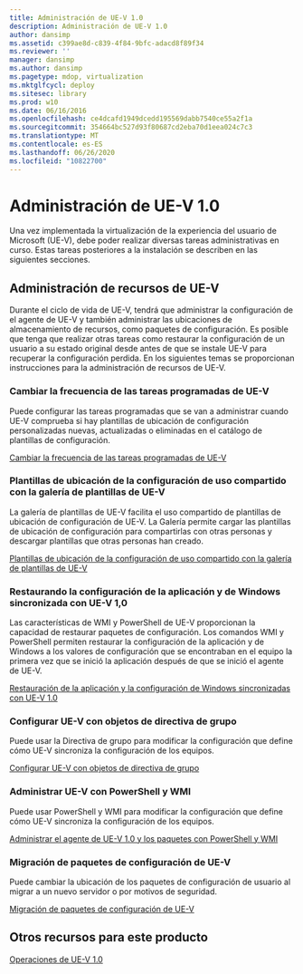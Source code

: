 ```yaml
---
title: Administración de UE-V 1.0
description: Administración de UE-V 1.0
author: dansimp
ms.assetid: c399ae8d-c839-4f84-9bfc-adacd8f89f34
ms.reviewer: ''
manager: dansimp
ms.author: dansimp
ms.pagetype: mdop, virtualization
ms.mktglfcycl: deploy
ms.sitesec: library
ms.prod: w10
ms.date: 06/16/2016
ms.openlocfilehash: ce4dcafd1949dcedd195569dabb7540ce55a2f1a
ms.sourcegitcommit: 354664bc527d93f80687cd2eba70d1eea024c7c3
ms.translationtype: MT
ms.contentlocale: es-ES
ms.lasthandoff: 06/26/2020
ms.locfileid: "10822700"
---
```

# Administración de UE-V 1.0


Una vez implementada la virtualización de la experiencia del usuario de Microsoft (UE-V), debe poder realizar diversas tareas administrativas en curso. Estas tareas posteriores a la instalación se describen en las siguientes secciones.

## Administración de recursos de UE-V


Durante el ciclo de vida de UE-V, tendrá que administrar la configuración de el agente de UE-V y también administrar las ubicaciones de almacenamiento de recursos, como paquetes de configuración. Es posible que tenga que realizar otras tareas como restaurar la configuración de un usuario a su estado original desde antes de que se instale UE-V para recuperar la configuración perdida. En los siguientes temas se proporcionan instrucciones para la administración de recursos de UE-V.

### Cambiar la frecuencia de las tareas programadas de UE-V

Puede configurar las tareas programadas que se van a administrar cuando UE-V comprueba si hay plantillas de ubicación de configuración personalizadas nuevas, actualizadas o eliminadas en el catálogo de plantillas de configuración.

[Cambiar la frecuencia de las tareas programadas de UE-V](changing-the-frequency-of-ue-v-scheduled-tasks.md)

### <a href="" id="sharing-settings-location-templates-with-the-ue-v-template-gallery-"></a>Plantillas de ubicación de la configuración de uso compartido con la galería de plantillas de UE-V

La galería de plantillas de UE-V facilita el uso compartido de plantillas de ubicación de configuración de UE-V. La Galería permite cargar las plantillas de ubicación de configuración para compartirlas con otras personas y descargar plantillas que otras personas han creado.

[Plantillas de ubicación de la configuración de uso compartido con la galería de plantillas de UE-V](sharing-settings-location-templates-with-the-ue-v-template-gallery.md)

### Restaurando la configuración de la aplicación y de Windows sincronizada con UE-V 1,0

Las características de WMI y PowerShell de UE-V proporcionan la capacidad de restaurar paquetes de configuración. Los comandos WMI y PowerShell permiten restaurar la configuración de la aplicación y de Windows a los valores de configuración que se encontraban en el equipo la primera vez que se inició la aplicación después de que se inició el agente de UE-V.

[Restauración de la aplicación y la configuración de Windows sincronizadas con UE-V 1.0](restoring-application-and-windows-settings-synchronized-with-ue-v-10.md)

### Configurar UE-V con objetos de directiva de grupo

Puede usar la Directiva de grupo para modificar la configuración que define cómo UE-V sincroniza la configuración de los equipos.

[Configurar UE-V con objetos de directiva de grupo](configuring-ue-v-with-group-policy-objects.md)

### Administrar UE-V con PowerShell y WMI

Puede usar PowerShell y WMI para modificar la configuración que define cómo UE-V sincroniza la configuración de los equipos.

[Administrar el agente de UE-V 1.0 y los paquetes con PowerShell y WMI](managing-the-ue-v-10-agent-and-packages-with-powershell-and-wmi.md)

### Migración de paquetes de configuración de UE-V

Puede cambiar la ubicación de los paquetes de configuración de usuario al migrar a un nuevo servidor o por motivos de seguridad.

[Migración de paquetes de configuración de UE-V](migrating-ue-v-settings-packages.md)

## Otros recursos para este producto


[Operaciones de UE-V 1.0](operations-for-ue-v-10.md)

 

 





